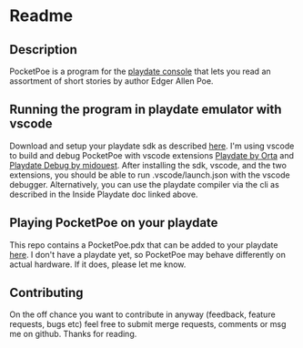 # Readme

## Description
PocketPoe is a program for the [playdate console](https://play.date) that lets you read an assortment of short stories by author Edger Allen Poe.

## Running the program in playdate emulator with vscode
Download and setup your playdate sdk as described [here](https://sdk.play.date/1.11.1/Inside%20Playdate.html#_compiling_a_project).
I'm using vscode to build and debug PocketPoe with vscode extensions [Playdate by Orta](https://github.com/orta/vscode-playdate) and [Playdate Debug by midouest](https://github.com/midouest/vscode-playdate-debug).
After installing the sdk, vscode, and the two extensions, you should be able to run .vscode/launch.json with the vscode debugger. 
Alternatively, you can use the playdate compiler via the cli as described in the Inside Playdate doc linked above. 

## Playing PocketPoe on your playdate
This repo contains a PocketPoe.pdx that can be added to your playdate [here](https://play.date/account/sideload/). 
I don't have a playdate yet, so PocketPoe may behave differently on actual hardware. If it does, please let me know.

## Contributing
On the off chance you want to contribute in anyway (feedback, feature requests, bugs etc) feel free to submit merge requests, comments or msg me on github. Thanks for reading.
 